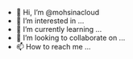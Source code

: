 - 👋 Hi, I’m @mohsinacloud
- 👀 I’m interested in ...
- 🌱 I’m currently learning ...
- 💞️ I’m looking to collaborate on ...
- 📫 How to reach me ...

<!---
mohsinacloud/mohsinacloud is a ✨ special ✨ repository because its `README.md` (this file) appears on your GitHub profile.
You can click the Preview link to take a look at your changes.
--->
